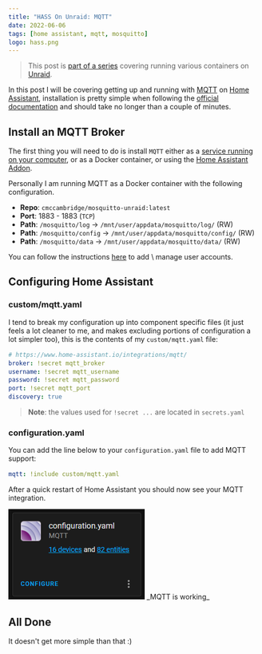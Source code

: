 ```yaml
---
title: "HASS On Unraid: MQTT"
date: 2022-06-06
tags: [home assistant, mqtt, mosquitto]
logo: hass.png
---
```


> This post is [part of a series](/series/) covering running various containers on [Unraid](https://unraid.net/).

In this post I will be covering getting up and running with [MQTT](https://mqtt.org/) on [Home Assistant](https://www.home-assistant.io/), installation is pretty simple when following the [official documentation](https://www.home-assistant.io/integrations/mqtt/) and should take no longer than a couple of minutes.

## Install an MQTT Broker

The first thing you will need to do is install `MQTT` either as a [service running on your computer](/blog/2019/2019-11-04/post/), or as a Docker container, or using the [Home Assistant Addon](https://www.home-assistant.io/docs/mqtt/broker/).

Personally I am running MQTT as a Docker container with the following configuration.

- **Repo**: `cmccambridge/mosquitto-unraid:latest`
- **Port**: 1883 - 1883 (`TCP`)
- **Path**: `/mosquitto/log` -> `/mnt/user/appdata/mosquitto/log/` (RW)
- **Path**: `/mosquitto/config` -> `/mnt/user/appdata/mosquitto/config/` (RW)
- **Path**: `/mosquitto/data` -> `/mnt/user/appdata/mosquitto/data/` (RW)

You can follow the instructions [here](/blog/2019/2019-11-04/post/) to add \ manage user accounts.

## Configuring Home Assistant

### custom/mqtt.yaml

I tend to break my configuration up into component specific files (it just feels a lot cleaner to me, and makes excluding portions of configuration a lot simpler too), this is the contents of my `custom/mqtt.yaml` file:

```yaml
# https://www.home-assistant.io/integrations/mqtt/
broker: !secret mqtt_broker
username: !secret mqtt_username
password: !secret mqtt_password
port: !secret mqtt_port
discovery: true
```

> **Note**: the values used for `!secret ...` are located in `secrets.yaml`

### configuration.yaml

You can add the line below to your `configuration.yaml` file to add MQTT support:

```yaml
mqtt: !include custom/mqtt.yaml
```

After a quick restart of Home Assistant you should now see your MQTT integration.

<img src="./001.png" alt="">
_MQTT is working_

## All Done

It doesn't get more simple than that :)

